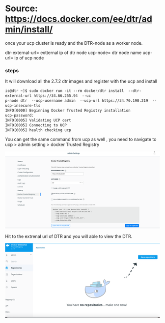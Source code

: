 # Source: https://docs.docker.com/ee/dtr/admin/install/

once your ucp cluster is ready and the DTR-node as a worker node.


dtr-external-url= extternal ip of dtr node
ucp-node= dtr node name
ucp-url= ip of ucp node

### steps

It will download all the 2.7.2 dtr images and register with the ucp and install

```shell
is@dtr ~]$ sudo docker run -it --rm docker/dtr install  --dtr-external-url https://34.66.255.94  --uc
p-node dtr  --ucp-username admin  --ucp-url https://34.70.190.219  --ucp-insecure-tls
INFO[0000] Beginning Docker Trusted Registry installation
ucp-password:
INFO[0005] Validating UCP cert                          
INFO[0005] Connecting to UCP                            
INFO[0005] health checking ucp                                                 
```

You can get the same command from ucp as well , you need to navigate to ucp > admin setting > docker Trusted Registry

![image](assets/dtr_setup-291f1883.png)

Hit to the extrenal url of DTR and you will able to view the DTR.

![DTR](assets/dtr_setup-99dd8a1e.png)
